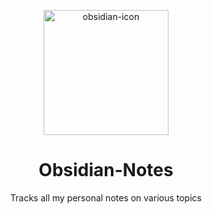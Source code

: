 
<p align="center">
<img src="https://github.com/user-attachments/assets/1504b5f0-5a0b-4b9c-a7a6-37d1446dd0a1" alt="obsidian-icon" style="width: 200px; height: 200px">
</p>

<div align="center">

# Obsidian-Notes

Tracks all my personal notes on various topics

</div>
